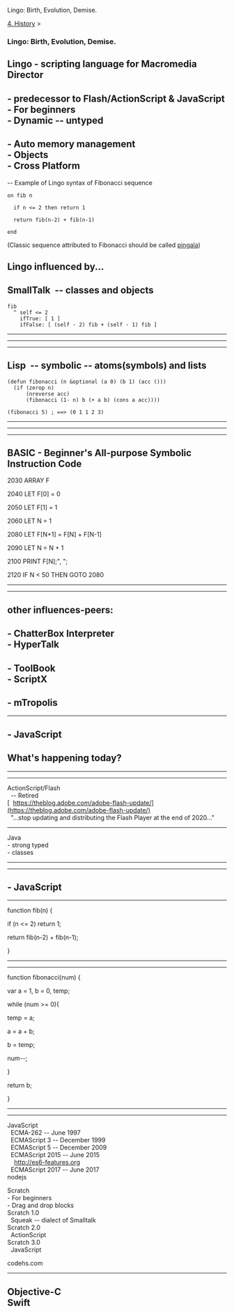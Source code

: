 Lingo: Birth, Evolution, Demise. 

[4\. History](../4-history.md)‎ > ‎

### Lingo: Birth, Evolution, Demise.

  
Lingo - scripting language for Macromedia Director
-----------------------------------------------------

\- predecessor to Flash/ActionScript & JavaScript  
\- For beginners  
\- Dynamic -- untyped
--------------------------------------------------------------------------------------------

\- Auto memory management  
\- Objects  
\- Cross Platform
----------------------------------------------------------

  

\-- Example of Lingo syntax of Fibonacci sequence

`on fib n`

`  if n <= 2 then return 1`

`  return fib(n-2) + fib(n-1)`

`end`

(Classic sequence attributed to Fibonacci should be called [pingala](../heros/pingala.md))

  

  

Lingo influenced by...
----------------------

  

  

  

  

  

  

  

  

  

  

  

  

  

SmallTalk  -- classes and objects
---------------------------------

    fib
      ^ self <= 2
        ifTrue: [ 1 ]
        ifFalse: [ (self - 2) fib + (self - 1) fib ]


--------------------------------------------------------------------------------------------------------

  

---

  

  

  

  

  

  

  

  

  

---

Lisp  -- symbolic -- atoms(symbols) and lists
---------------------------------------------

    (defun fibonacci (n &optional (a 0) (b 1) (acc ()))
      (if (zerop n)
          (nreverse acc)
          (fibonacci (1- n) b (+ a b) (cons a acc))))
    
    (fibonacci 5) ; ==> (0 1 1 2 3)


-------------------------------------------------------------------------------------------------------------------------------------------------------------------------------------------------------

  

---

  

---

  

  

  

  

  

  

  

  

  

  

BASIC - Beginner's All-purpose Symbolic Instruction Code
--------------------------------------------------------

2030 ARRAY F

2040 LET F\[0\] = 0

2050 LET F\[1\] = 1

2060 LET N = 1

2080 LET F\[N+1\] = F\[N\] + F\[N-1\]

2090 LET N = N + 1

2100 PRINT F\[N\];", ";

2120 IF N < 50 THEN GOTO 2080

  

  

---

  

---

  

  

  

other influences-peers:
-----------------------

\- ChatterBox Interpreter  
\- HyperTalk
----------------------------------------

\- ToolBook  
\- ScriptX
------------------------

\- mTropolis
------------

  

---

\- JavaScript
-------------

  
  
  
  
  
  
  
  
What's happening today?
-----------------------------------------------

  

---

  

---

ActionScript/Flash  
  -- Retired  
[  https://theblog.adobe.com/adobe-flash-update/](https://theblog.adobe.com/adobe-flash-update/)  
  "...stop updating and distributing the Flash Player at the end of 2020..."  
  
  
  
  

----------------------------------------------------------------------------------------------------------------------------------------------------------------------------------------------------------------------------------

  
  
  
  
Java  
\- strong typed  
\- classes  
  
  
  
  
  
  

--------------------------------------------------------------------

  

---

\- JavaScript
-------------

  



-------

function fib(n) {

if (n <= 2) return 1;

return fib(n\-2) + fib(n\-1);

}




--------------------------------------------------------------------------------

  

---

function fibonacci(num) {

var a \= 1, b \= 0, temp;

while (num \>= 0){

temp \= a;

a \= a + b;

b \= temp;

num\--;

}

return b;

}




---------------------------------------------------------------------------------------------------------------------------------------------

  

---

JavaScript  
  ECMA-262 -- June 1997  
  ECMAScript 3 -- December 1999  
  ECMAScript 5 -- December 2009  
  ECMAScript 2015 -- June 2015  
    http://es6-features.org  
  ECMAScript 2017 -- June 2017  
nodejs  
  
  
  
  
  
  
  
  
  
  
  
  
  
  

Scratch  
\- For beginners  
\- Drag and drop blocks  
Scratch 1.0  
  Squeak -- dialect of Smalltalk  
Scratch 2.0  
  ActionScript  
Scratch 3.0  
  JavaScript  
  
  
  
codehs.com  
  
  
  
  
  
  
  
  
  

---------------------------------------------------------------------------------------------------------------------------------------------------------------------------------------------------------------------

  
Objective-C  
Swift
----------------------

